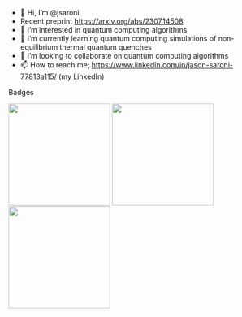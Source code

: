 - 👋 Hi, I’m @jsaroni
- Recent preprint https://arxiv.org/abs/2307.14508
- 👀 I’m interested in quantum computing algorithms
- 🌱 I’m currently learning quantum computing simulations of non-equilibrium thermal quantum quenches 
- 💞️ I’m looking to collaborate on quantum computing algorithms
- 📫 How to reach me; https://www.linkedin.com/in/jason-saroni-77813a115/ (my LinkedIn)

<!---
jsaroni/jsaroni is a ✨ special ✨ repository because its `README.md` (this file) appears on your GitHub profile.
You can click the Preview link to take a look at your changes.
--->


Badges

<img src="https://github.com/jsaroni/jsaroni/assets/77505813/9db8a69c-1d82-43ea-9d05-3aa4c42f29e9" width="200" height="200">
<img src="https://github.com/jsaroni/jsaroni/assets/77505813/b9fa77d4-34b9-4060-9521-9442ae837d36" width="200" height="200">
<img src="https://github.com/jsaroni/jsaroni/assets/77505813/3ff045f5-ad88-4c71-b389-f7a1e2597a90" width="200" height="200">

